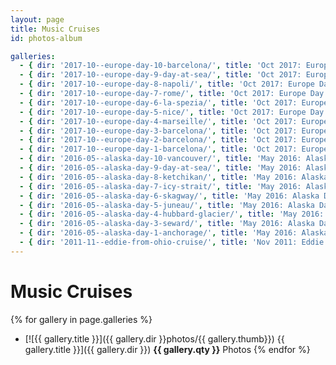 ```yaml
---
layout: page
title: Music Cruises
id: photos-album

galleries:
  - { dir: '2017-10--europe-day-10-barcelona/', title: 'Oct 2017: Europe Day 10 - Barcelona', thumb: 'IMG_0024.JPG', qty: '72' }
  - { dir: '2017-10--europe-day-9-day-at-sea/', title: 'Oct 2017: Europe Day 9 - Day at Sea', thumb: 'IMG_0023.JPG', qty: '8' }
  - { dir: '2017-10--europe-day-8-napoli/', title: 'Oct 2017: Europe Day 8 - Napoli', thumb: 'IMG_0048.JPG', qty: '171' }
  - { dir: '2017-10--europe-day-7-rome/', title: 'Oct 2017: Europe Day 7 - Rome', thumb: 'IMG_0117.JPG', qty: '112' }
  - { dir: '2017-10--europe-day-6-la-spezia/', title: 'Oct 2017: Europe Day 6 - La Spezia', thumb: 'IMG_0084.JPG', qty: '93' }
  - { dir: '2017-10--europe-day-5-nice/', title: 'Oct 2017: Europe Day 5 - Nice', thumb: 'IMG_0131.JPG', qty: '91' }
  - { dir: '2017-10--europe-day-4-marseille/', title: 'Oct 2017: Europe Day 4 - Marseille', thumb: 'IMG_0013.JPG', qty: '123' }
  - { dir: '2017-10--europe-day-3-barcelona/', title: 'Oct 2017: Europe Day 3 - Barcelona', thumb: 'IMG_0039.JPG', qty: '25' }
  - { dir: '2017-10--europe-day-2-barcelona/', title: 'Oct 2017: Europe Day 2 - Barcelona', thumb: 'IMG_0173.JPG', qty: '144' }
  - { dir: '2017-10--europe-day-1-barcelona/', title: 'Oct 2017: Europe Day 1 - Barcelona', thumb: 'IMG_0037.JPG', qty: '47' }
  - { dir: '2016-05--alaska-day-10-vancouver/', title: 'May 2016: Alaska Day 10 - Vancouver', thumb: 'IMG_0017.JPG', qty: '5' }
  - { dir: '2016-05--alaska-day-9-day-at-sea/', title: 'May 2016: Alaska Day 9 - Day at Sea', thumb: 'IMG_0041.JPG', qty: '26' }
  - { dir: '2016-05--alaska-day-8-ketchikan/', title: 'May 2016: Alaska Day 8 - Ketchikan', thumb: 'IMG_0056.JPG', qty: '64' }
  - { dir: '2016-05--alaska-day-7-icy-strait/', title: 'May 2016: Alaska Day 7 - Icy Strait', thumb: 'IMG_0252.JPG', qty: '101' }
  - { dir: '2016-05--alaska-day-6-skagway/', title: 'May 2016: Alaska Day 6 - Skagway', thumb: 'IMG_0187.JPG', qty: '125' }
  - { dir: '2016-05--alaska-day-5-juneau/', title: 'May 2016: Alaska Day 5 - Juneau', thumb: 'IMG_0108.JPG', qty: '132' }
  - { dir: '2016-05--alaska-day-4-hubbard-glacier/', title: 'May 2016: Alaska Day 4 - Hubbard Glacier', thumb: 'IMG_0085.JPG', qty: '66' }
  - { dir: '2016-05--alaska-day-3-seward/', title: 'May 2016: Alaska Day 3 - Seward', thumb: 'IMG_0029.JPG', qty: '116' }
  - { dir: '2016-05--alaska-day-1-anchorage/', title: 'May 2016: Alaska Day 1 - Anchorage', thumb: 'IMG_0130.JPG', qty: '91' }
  - { dir: '2011-11--eddie-from-ohio-cruise/', title: 'Nov 2011: Eddie From Ohio Cruise', thumb: '249-sunday-concert.jpg', qty: '187' }
---
```


# Music Cruises

{% for gallery in page.galleries %}
  * [![{{ gallery.title }}]({{ gallery.dir }}photos/{{ gallery.thumb}}) {{ gallery.title }}]({{ gallery.dir }}) **{{ gallery.qty }}** Photos
{% endfor %}
